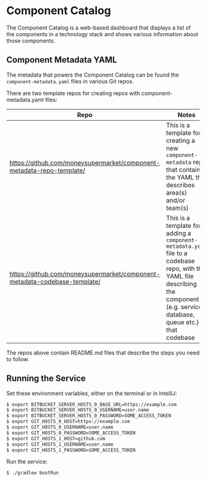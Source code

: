 # Component Catalog

The Component Catalog is a web-based dashboard that displays a list of the components in a technology stack and shows various 
information about those components.


## Component Metadata YAML

The metadata that powers the Component Catalog can be found the `component-metadata.yaml` files in various Git repos. 

There are two template repos for creating repos with component-metadata.yaml files:

| Repo | Notes |
|---|---|
| https://github.com/moneysupermarket/component-metadata-repo-template/ | This is a template for creating a new `component-metadata` repo that contains the YAML that describes area(s) and/or team(s) |
| https://github.com/moneysupermarket/component-metadata-codebase-template/ | This is a template for adding a `component-metadata.yaml` file to a codebase repo, with the YAML file describing the component(s) (e.g. service, database, queue etc.) in that codebase |

The repos above contain README.md files that describe the steps you need to follow.  


## Running the Service

Set these environment variables, either on the terminal or in IntelliJ:

```bash
$ export BITBUCKET_SERVER_HOSTS_0_BASE_URL=https://example.com
$ export BITBUCKET_SERVER_HOSTS_0_USERNAME=user.name
$ export BITBUCKET_SERVER_HOSTS_0_PASSWORD=SOME_ACCESS_TOKEN
$ export GIT_HOSTS_0_HOST=https://example.com
$ export GIT_HOSTS_0_USERNAME=user.name
$ export GIT_HOSTS_0_PASSWORD=SOME_ACCESS_TOKEN
$ export GIT_HOSTS_1_HOST=github.com
$ export GIT_HOSTS_1_USERNAME=user.name
$ export GIT_HOSTS_1_PASSWORD=SOME_ACCESS_TOKEN
```

Run the service:

```bash
$ ./gradlew bootRun
```
